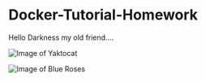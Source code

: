 # Docker-Tutorial-Homework
Hello Darkness my old friend....

![Image of Yaktocat](https://octodex.github.com/images/yatocat.png)

![Image of Blue Roses](/br.jpg)
